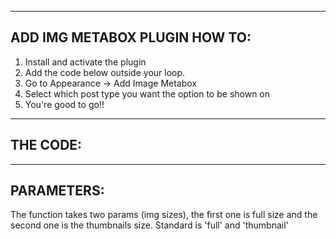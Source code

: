 ---------------------------------------------
ADD IMG METABOX PLUGIN HOW TO:
---------------------------------------------

1. Install and activate the plugin
2. Add the code below outside your loop.
3. Go to Appearance -> Add Image Metabox
4. Select which post type you want the option to be shown on
5. You're good to go!!


---------------------------------------------
THE CODE:
---------------------------------------------

<?php
	$imgs = aim_get_the_images();
	var_dump($imgs);
?>


---------------------------------------------
PARAMETERS:
---------------------------------------------

The function takes two params (img sizes), the first one is full size
and the second one is the thumbnails size. Standard is 'full' and 'thumbnail'